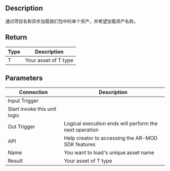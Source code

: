 ## Description

通过项目名称异步加载我们包中的单个资产，并希望加载资产名称。

## Return

| Type | Description          |
| ---- | -------------------- |
| T    | Your asset of T type |

## Parameters

| Connection                   | Description                                            |
| ---------------------------- | ------------------------------------------------------ |
| Input Trigger                |
| Start invoke this unit logic |
| Out Trigger                  | Logical execution ends will perform the next operation |
| API                          | Help creator to accessing the AR-MOD SDK features      |
| Name                         | You want to load's unique asset name                   |
| Result                       | Your asset of T type                                   |
